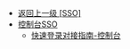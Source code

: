 - [返回上一级 [SSO]](第三方对接/SSO/_sidebar.md)
- [控制台SSO](第三方对接/SSO/控制台SSO/)
  - [快速登录对接指南-控制台](第三方对接/SSO/控制台SSO/快速登录对接指南-控制台.md)
